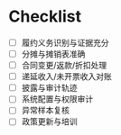 # Checklist

- [ ] 履约义务识别与证据充分
- [ ] 分摊与摊销表准确
- [ ] 合同变更/返款/折扣处理
- [ ] 递延收入/未开票收入对账
- [ ] 披露与审计轨迹
- [ ] 系统配置与权限审计
- [ ] 异常样本复核
- [ ] 政策更新与培训
